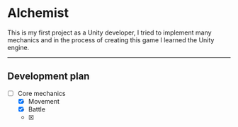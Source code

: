 # Alchemist

This is my first project as a Unity developer, I tried to implement many mechanics and in the process of creating this game I learned the Unity engine.

___

## Development plan

- [ ] Core mechanics
  - [X] Movement
  - [X] Battle
  - [X] 

 
